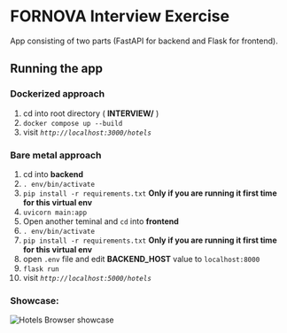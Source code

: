 # FORNOVA Interview Exercise

App consisting of two parts (FastAPI for backend and Flask for frontend).

## Running the app

### Dockerized approach
1. cd into root directory ( **INTERVIEW/** )
2. `docker compose up --build`
3. visit _`http://localhost:3000/hotels`_


### Bare metal approach
1. cd into **backend**
2. `. env/bin/activate`
3. `pip install -r requirements.txt` **Only if you are running it first time for this virtual env**
4. `uvicorn main:app`
5. Open another teminal and `cd` into **frontend**
6. `. env/bin/activate`
7.  `pip install -r requirements.txt` **Only if you are running it first time for this virtual env**
8. open `.env` file and edit **BACKEND_HOST** value to `localhost:8000`
9. `flask run`
10. visit _`http://localhost:5000/hotels`_

### Showcase:
![Hotels Browser showcase](https://github.com/MarjanStojanov/fornova_interview/assets/38865278/38b5d75f-32dd-4217-893f-7ba8b9c1e6b2)
